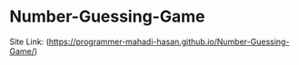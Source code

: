# Number-Guessing-Game
Site Link: (https://programmer-mahadi-hasan.github.io/Number-Guessing-Game/)
